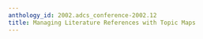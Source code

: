 ```yaml
---
anthology_id: 2002.adcs_conference-2002.12
title: Managing Literature References with Topic Maps
---
```

